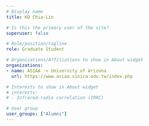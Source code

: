 ```yaml
---
# Display name
title: KO Chia-Lin 

# Is this the primary user of the site?
superuser: false

# Role/position/tagline
role: Graduate Student

# Organizations/Affiliations to show in About widget
organizations:
- name: ASIAA -> University of Arizona
  url: https://www.asiaa.sinica.edu.tw/index.php

# Interests to show in About widget
# interests:
# - Infrared-radio correlation (IRRC)

# User group
user_groups: ["Alumni"]
---
```

